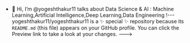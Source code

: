 - 👋 Hi, I’m @yogeshthakur11
talks about Data Science & AI : Machine Learning,Artificial Intelligence,Deep Learning,Data Engineering
!---
yogeshthakur11/yogeshthakur11 is a ✨ special ✨ repository because its `README.md` (this file) appears on your GitHub profile.
You can click the Preview link to take a look at your changes.
--->

